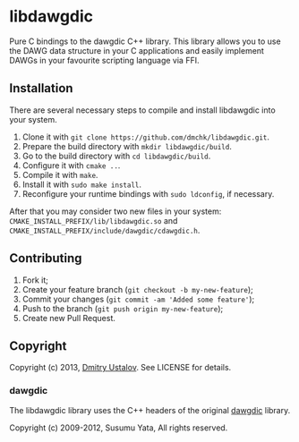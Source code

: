 # libdawgdic

Pure C bindings to the dawgdic C++ library. This library allows you to
use the DAWG data structure in your C applications and easily implement
DAWGs in your favourite scripting language via FFI.

## Installation

There are several necessary steps to compile and install libdawgdic into
your system.

1. Clone it with `git clone https://github.com/dmchk/libdawgdic.git`.
2. Prepare the build directory with `mkdir libdawgdic/build`.
3. Go to the build directory with `cd libdawgdic/build`.
4. Configure it with `cmake ..`.
5. Compile it with `make`.
6. Install it with `sudo make install`.
7. Reconfigure your runtime bindings with `sudo ldconfig`, if necessary.

After that you may consider two new files in your system:
`CMAKE_INSTALL_PREFIX/lib/libdawgdic.so` and
`CMAKE_INSTALL_PREFIX/include/dawgdic/cdawgdic.h`.

## Contributing

1. Fork it;
2. Create your feature branch (`git checkout -b my-new-feature`);
3. Commit your changes (`git commit -am 'Added some feature'`);
4. Push to the branch (`git push origin my-new-feature`);
5. Create new Pull Request.

## Copyright

Copyright (c) 2013, [Dmitry Ustalov](http://eveel.ru). See LICENSE for details.

### dawgdic

The libdawgdic library uses the C++ headers of the original
[dawgdic](http://code.google.com/p/dawgdic/) library.

Copyright (c) 2009-2012, Susumu Yata, All rights reserved.
